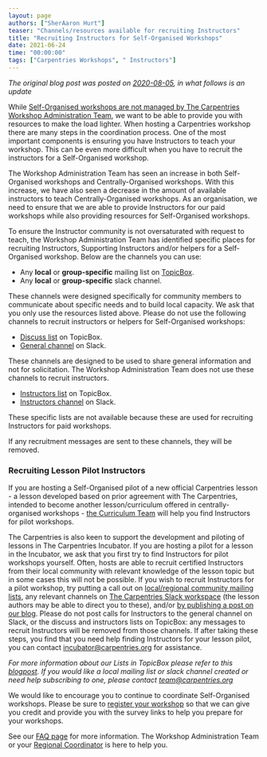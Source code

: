 ```yaml
---
layout: page
authors: ["SherAaron Hurt"]
teaser: "Channels/resources available for recruiting Instructors"
title: "Recruiting Instructors for Self-Organised Workshops"
date: 2021-06-24
time: "00:00:00"
tags: ["Carpentries Workshops", " Instructors"]
---
```


*The original blog post was posted on [2020-08-05](https://carpentries.org/blog/2020/08/recruiting-instructors-for-self-organised-workshops/), in what follows is an update*

While [Self-Organised workshops are not managed by The Carpentries Workshop Administration Team](https://carpentries.org/workshops/#workshop-organising), we want to be 
able to provide you with resources to make the load lighter.  When hosting a Carpentries workshop there are many steps in the coordination process. One of the most 
important components is ensuring you have Instructors to teach your workshop. This can be even more difficult when you have to recruit the instructors for a 
Self-Organised workshop. 

The Workshop Administration Team has seen an increase in both Self-Organised workshops and Centrally-Organised workshops. With this increase, we have also seen a 
decrease in the amount of available instructors to teach Centrally-Organised workshops. As an organisation, we need to ensure that we are able to provide Instructors 
for our paid workshops while also providing resources for Self-Organised workshops. 

To ensure the Instructor community is not oversaturated with request to teach, the Workshop Administration Team has identified specific places for recruiting 
Instructors, Supporting Instructors and/or helpers for a Self-Organised workshop. Below are the channels you can use:

- Any **local** or **group-specific** mailing list on [TopicBox](https://carpentries.topicbox.com/groups).
- Any **local** or **group-specific** slack channel.

These channels were designed specifically for community members to communicate about specific needs and to build local capacity. 
We ask that you only use the resources listed above. Please do not use the following channels to recruit instructors or helpers for Self-Organised workshops:

- [Discuss list](https://carpentries.topicbox.com/groups/discuss) on TopicBox.
- [General channel](https://swcarpentry.slack.com/archives/C03LE48AY) on Slack.

These channels are designed to be used to share general information and not for solicitation. The Workshop Administration Team does not use these channels to 
recruit instructors. 

- [Instructors list](https://carpentries.topicbox.com/groups/instructors) on TopicBox.
- [Instructors channel](https://swcarpentry.slack.com/archives/C08BVNU00) on Slack. 

These specific lists are not available because these are used for recruiting Instructors for paid workshops. 

If any recruitment messages are sent to these channels, they will be removed. 

### Recruiting Lesson Pilot Instructors ###

If you are hosting a Self-Organised pilot of a new official Carpentries lesson - a lesson developed based on prior agreement with The Carpentries, intended to 
become another lesson/curriculum offered in centrally-organised workshops - [the Curriculum Team](mailto:team@carpentries.org) will help you find Instructors for 
pilot workshops. 

The Carpentries is also keen to support the development and piloting of lessons in The Carpentries Incubator. If you are hosting a pilot for a lesson in the 
Incubator, we ask that you first try to find Instructors for pilot workshops yourself. Often, hosts are able to recruit certified Instructors from their local 
community with relevant knowledge of the lesson topic but in some cases this will not be possible. If you wish to recruit Instructors for a pilot workshop, 
try putting a call out on [local/regional community mailing lists](https://carpentries.topicbox.com/groups), any relevant channels on 
[The Carpentries Slack workspace](https://carpentries.org/connect/) (the lesson authors may be able to 
direct you to these), and/or [by publishing a post on our blog](https://docs.carpentries.org/topic_folders/communications/guides/submit_blog_post.html). 
Please do not post calls for Instructors to the general channel on Slack, or the discuss and 
instructors lists on TopicBox: any messages to recruit Instructors will be removed from those channels. If after taking these steps, you find that you need 
help finding Instructors for your lesson pilot, you can contact [incubator@carpentries.org](mailto:incubator@carpentries.org) for assistance.

*For more information about our Lists in TopicBox please refer to this [blogpost](https://carpentries.org/blog/2020/04/channels-to-join-topicbox/). 
If you would like a local mailing list or slack channel created or need help subscribing to one, please contact team@carpentries.org*

We would like to encourage you to continue to coordinate Self-Organised workshops. Please be sure to [register your workshop](https://amy.carpentries.org/forms/self-organised/)
so that we can give you credit and provide you with the survey links to help you prepare for your workshops.

See our [FAQ page](https://carpentries.org/workshop_faq/#online-workshops) for more information. The Workshop Administration Team or your 
[Regional Coordinator](https://carpentries.org/regionalcoordinators/) is here to help you.
